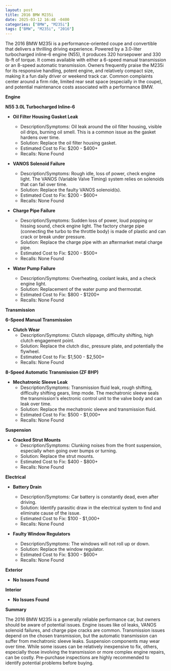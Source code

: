 ```yaml
---
layout: post
title: 2016 BMW M235i
date: 2025-03-12 16:48 -0400
categories: ["BMW", "M235i"]
tags: ["BMW", "M235i", "2016"]
---
```

The 2016 BMW M235i is a performance-oriented coupe and convertible that delivers a thrilling driving experience. Powered by a 3.0-liter turbocharged inline-6 engine (N55), it produces 320 horsepower and 330 lb-ft of torque. It comes available with either a 6-speed manual transmission or an 8-speed automatic transmission. Owners frequently praise the M235i for its responsive handling, potent engine, and relatively compact size, making it a fun daily driver or weekend track car. Common complaints center around a firm ride, limited rear seat space (especially in the coupe), and potential maintenance costs associated with a performance BMW.

**Engine**

**N55 3.0L Turbocharged Inline-6**

*   **Oil Filter Housing Gasket Leak**
    *   Description/Symptoms: Oil leak around the oil filter housing, visible oil drips, burning oil smell. This is a common issue as the gasket hardens over time.
    *   Solution: Replace the oil filter housing gasket.
    *   Estimated Cost to Fix: $200 - $400+
    *   Recalls: None Found

*   **VANOS Solenoid Failure**
    *   Description/Symptoms: Rough idle, loss of power, check engine light. The VANOS (Variable Valve Timing) system relies on solenoids that can fail over time.
    *   Solution: Replace the faulty VANOS solenoid(s).
    *   Estimated Cost to Fix: $200 - $600+
    *   Recalls: None Found

*   **Charge Pipe Failure**
    *   Description/Symptoms: Sudden loss of power, loud popping or hissing sound, check engine light. The factory charge pipe (connecting the turbo to the throttle body) is made of plastic and can crack or break under pressure.
    *   Solution: Replace the charge pipe with an aftermarket metal charge pipe.
    *   Estimated Cost to Fix: $200 - $500+
    *   Recalls: None Found

*   **Water Pump Failure**
    * Description/Symptoms: Overheating, coolant leaks, and a check engine light.
    * Solution: Replacement of the water pump and thermostat.
    * Estimated Cost to Fix: $800 - $1200+
    * Recalls: None Found

**Transmission**

**6-Speed Manual Transmission**

*   **Clutch Wear**
    *   Description/Symptoms: Clutch slippage, difficulty shifting, high clutch engagement point.
    *   Solution: Replace the clutch disc, pressure plate, and potentially the flywheel.
    *   Estimated Cost to Fix: $1,500 - $2,500+
    *   Recalls: None Found

**8-Speed Automatic Transmission (ZF 8HP)**

*   **Mechatronic Sleeve Leak**
    *   Description/Symptoms: Transmission fluid leak, rough shifting, difficulty shifting gears, limp mode. The mechatronic sleeve seals the transmission's electronic control unit to the valve body and can leak over time.
    *   Solution: Replace the mechatronic sleeve and transmission fluid.
    *   Estimated Cost to Fix: $500 - $1,000+
    *   Recalls: None Found

**Suspension**

*   **Cracked Strut Mounts**
    * Description/Symptoms: Clunking noises from the front suspension, especially when going over bumps or turning.
    * Solution: Replace the strut mounts.
    * Estimated Cost to Fix: $400 - $800+
    * Recalls: None Found

**Electrical**

*   **Battery Drain**
    * Description/Symptoms: Car battery is constantly dead, even after driving.
    * Solution: Identify parasitic draw in the electrical system to find and eliminate cause of the issue.
    * Estimated Cost to Fix: $100 - $1,000+
    * Recalls: None Found

*   **Faulty Window Regulators**
    * Description/Symptoms: The windows will not roll up or down.
    * Solution: Replace the window regulator.
    * Estimated Cost to Fix: $300 - $600+
    * Recalls: None Found

**Exterior**

*   **No Issues Found**

**Interior**

*   **No Issues Found**

**Summary**

The 2016 BMW M235i is a generally reliable performance car, but owners should be aware of potential issues. Engine issues like oil leaks, VANOS solenoid failures, and charge pipe cracks are common. Transmission issues depend on the chosen transmission, but the automatic transmission can suffer from mechatronic sleeve leaks. Suspension components may wear over time. While some issues can be relatively inexpensive to fix, others, especially those involving the transmission or more complex engine repairs, can be costly. Pre-purchase inspections are highly recommended to identify potential problems before buying.

